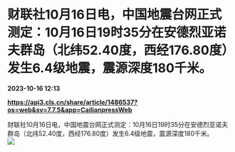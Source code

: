 # 财联社10月16日电，中国地震台网正式测定：10月16日19时35分在安德烈亚诺夫群岛（北纬52.40度，西经176.80度）发生6.4级地震，震源深度180千米。

**2023-10-16 12:13**

**https://api3.cls.cn/share/article/1486537?os=web&sv=7.7.5&app=CailianpressWeb**

财联社10月16日电，中国地震台网正式测定：10月16日19时35分在安德烈亚诺夫群岛（北纬52.40度，西经176.80度）发生6.4级地震，震源深度180千米。  
![](https://img.cls.cn/images/20231016/8SgEgax72Q.jpg)